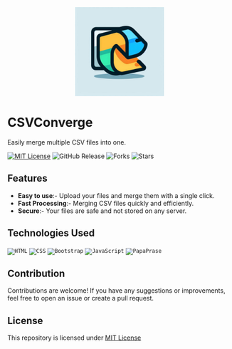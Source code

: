 <p align="center">
  <img src="logo.jpg" height="200" width="200">
</p>

# CSVConverge
Easily merge multiple CSV files into one.

[![MIT License](https://img.shields.io/badge/License-MIT-green.svg)](https://github.com/Harshit2012/CSVConverge?tab=MIT-1-ov-file#readme)
![GitHub Release](https://img.shields.io/github/v/release/harshit2012/CSVConverge)
![Forks](https://img.shields.io/github/forks/harshit2012/CSVConverge)
![Stars](https://img.shields.io/github/stars/harshit2012/CSVConverge)

## Features
- **Easy to use**:- Upload your files and merge them with a single click.
- **Fast Processing**:- Merging CSV files quickly and efficiently.
- **Secure**:- Your files are safe and not stored on any server.

## Technologies Used
<code><img width="50" src="https://user-images.githubusercontent.com/25181517/192158954-f88b5814-d510-4564-b285-dff7d6400dad.png" alt="HTML" title="HTML"/></code>
<code><img width="50" src="https://user-images.githubusercontent.com/25181517/183898674-75a4a1b1-f960-4ea9-abcb-637170a00a75.png" alt="CSS" title="CSS"/></code>
<code><img width="50" src="https://user-images.githubusercontent.com/25181517/183898054-b3d693d4-dafb-4808-a509-bab54cf5de34.png" alt="Bootstrap" title="Bootstrap"/></code>
<code><img width="50" src="https://user-images.githubusercontent.com/25181517/117447155-6a868a00-af3d-11eb-9cfe-245df15c9f3f.png" alt="JavaScript" title="JavaScript"/></code>
<code><img width="50" src="https://cdn.icon-icons.com/icons2/2699/PNG/512/papaparse_logo_icon_168915.png" alt="PapaPrase" title="PapaPrase"/></code>

## Contribution
Contributions are welcome! If you have any suggestions or improvements, feel free to open an issue or create a pull request.

## License
This repository is licensed under [MIT License](https://github.com/Harshit2012/CSVConverge#MIT-1-ov-file)
